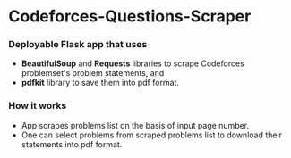 # Codeforces-Questions-Scraper

### Deployable Flask app that uses
* **BeautifulSoup** and **Requests** libraries to scrape Codeforces problemset's problem statements, and
* **pdfkit** library to save them into pdf format.

### How it works
* App scrapes problems list on the basis of input page number.
* One can select problems from scraped problems list to download their statements into pdf format.
